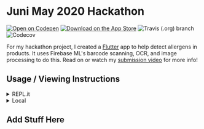# Juni May 2020 Hackathon 

[![Open on Codepen](https://img.shields.io/badge/Codepen-ready--to--code-blue?logo=codepen&style=for-the-badge)](https://codepen.io)
[![Download on the App Store](https://img.shields.io/badge/Download-on%20the%20App%20Store-blue?style=for-the-badge&logo=app-store)](apple.com)
![Travis (.org) branch](https://img.shields.io/travis/gideon357/Juni-May-Hackathon/master?style=for-the-badge)
![Codecov](https://img.shields.io/codecov/c/gh/gideon357/allergy_prevention_app?style=for-the-badge)

For my hackathon project, I created a [Flutter](flutter.dev) app to help detect allergens in products. It uses Firebase ML's barcode scanning, OCR, and image processing to do this. Read on or watch my [submission video](example.com) for more info!

## Usage / Viewing Instructions
<details>
<summary> REPL.it </summary>
 Unfortunatley, repl doesn't support flutter, but feel free to read the code. Follow the link to the codepen to see it in action. To see the decompiled APK, which is in Java, go to the 'Java' folder. The Dart code is in 'lib/.'
</details>

<details>
  <summary>Local</summary>
  Just clone the repo, cd into the app directory, and flutter run!
</details>

## Add Stuff Here
